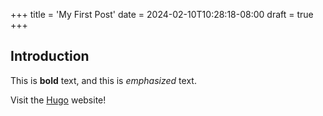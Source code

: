 +++
title = 'My First Post'
date = 2024-02-10T10:28:18-08:00
draft = true
+++
## Introduction

This is **bold** text, and this is *emphasized* text.

Visit the [Hugo](https://gohugo.io) website!
